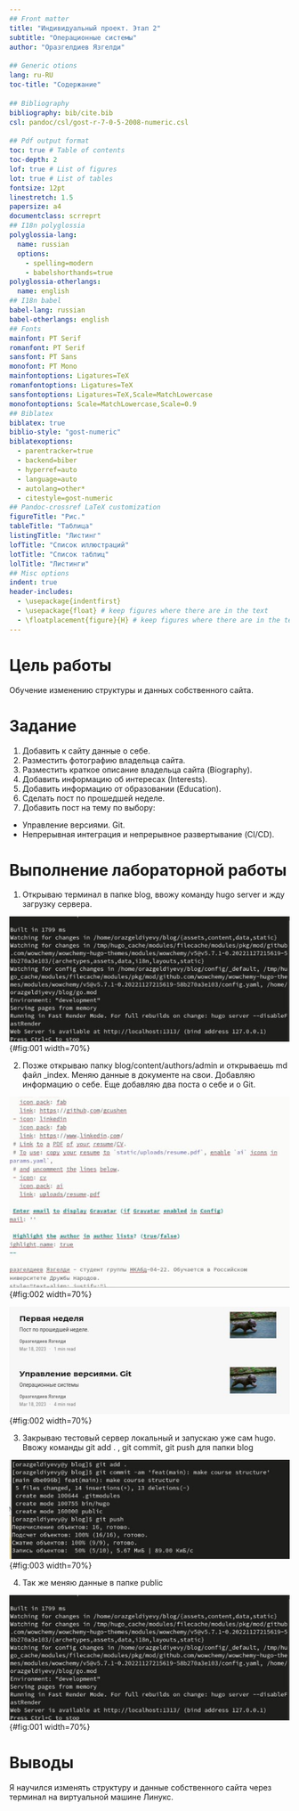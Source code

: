```yaml
---
## Front matter
title: "Индивидуальный проект. Этап 2"
subtitle: "Операционные системы"
author: "Оразгелдиев Язгелди"

## Generic otions
lang: ru-RU
toc-title: "Содержание"

## Bibliography
bibliography: bib/cite.bib
csl: pandoc/csl/gost-r-7-0-5-2008-numeric.csl

## Pdf output format
toc: true # Table of contents
toc-depth: 2
lof: true # List of figures
lot: true # List of tables
fontsize: 12pt
linestretch: 1.5
papersize: a4
documentclass: scrreprt
## I18n polyglossia
polyglossia-lang:
  name: russian
  options:
	- spelling=modern
	- babelshorthands=true
polyglossia-otherlangs:
  name: english
## I18n babel
babel-lang: russian
babel-otherlangs: english
## Fonts
mainfont: PT Serif
romanfont: PT Serif
sansfont: PT Sans
monofont: PT Mono
mainfontoptions: Ligatures=TeX
romanfontoptions: Ligatures=TeX
sansfontoptions: Ligatures=TeX,Scale=MatchLowercase
monofontoptions: Scale=MatchLowercase,Scale=0.9
## Biblatex
biblatex: true
biblio-style: "gost-numeric"
biblatexoptions:
  - parentracker=true
  - backend=biber
  - hyperref=auto
  - language=auto
  - autolang=other*
  - citestyle=gost-numeric
## Pandoc-crossref LaTeX customization
figureTitle: "Рис."
tableTitle: "Таблица"
listingTitle: "Листинг"
lofTitle: "Список иллюстраций"
lotTitle: "Список таблиц"
lolTitle: "Листинги"
## Misc options
indent: true
header-includes:
  - \usepackage{indentfirst}
  - \usepackage{float} # keep figures where there are in the text
  - \floatplacement{figure}{H} # keep figures where there are in the text
---
```


# Цель работы

Обучение изменению структуры и данных собственного сайта.

# Задание

1. Добавить к сайту данные о себе.
2. Разместить фотографию владельца сайта.
3. Разместить краткое описание владельца сайта (Biography).
4. Добавить информацию об интересах (Interests).
5. Добавить информацию от образовании (Education).
6. Сделать пост по прошедшей неделе.
7. Добавить пост на тему по выбору:
- Управление версиями. Git.
- Непрерывная интеграция и непрерывное развертывание (CI/CD).

# Выполнение лабораторной работы

1. Открываю терминал в папке blog, ввожу команду hugo server и жду загрузку сервера.

![Терминал](image/1.jpg){#fig:001 width=70%}

2. Позже открываю папку blog/content/authors/admin и открываешь md файл _index. Меняю данные в документе на свои. Добавляю информацию о себе. Еще добавляю два поста о себе и о Git.

![Изменение данных в документе Маркдаун](image/2.jpg){#fig:002 width=70%}

![Посты](image/5.jpg){#fig:002 width=70%}

3. Закрываю тестовый сервер локальный и запускаю уже сам hugо. Ввожу команды git add . , git commit, git push для папки blog

![Ввод команд](image/3.jpg){#fig:003 width=70%}

4. Так же меняю данные в папке public

![Терминал](image/1.jpg){#fig:001 width=70%}

# Выводы

Я научился изменять структуру и данные собственного сайта через терминал на виртуальной машине Линукс.
